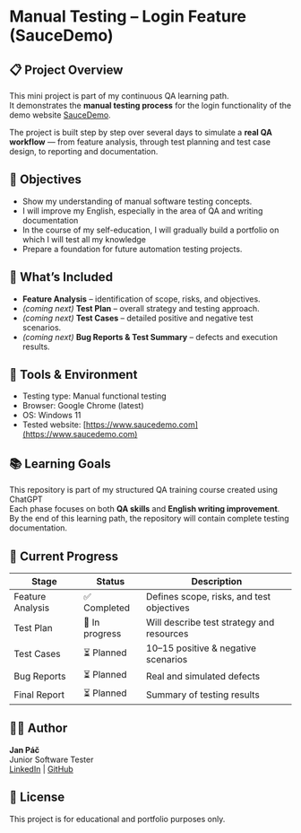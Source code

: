 # Manual Testing – Login Feature (SauceDemo)

## 📋 Project Overview
This mini project is part of my continuous QA learning path.  
It demonstrates the **manual testing process** for the login functionality of the demo website [SauceDemo](https://www.saucedemo.com).

The project is built step by step over several days to simulate a **real QA workflow** —  from feature analysis, through test planning and test case design, to reporting and documentation.


## 🎯 Objectives
- Show my understanding of manual software testing concepts.  
- I will improve my English, especially in the area of ​​QA and writing documentation 
- In the course of my self-education, I will gradually build a portfolio on which I will test all my knowledge  
- Prepare a foundation for future automation testing projects.


## 🧠 What’s Included
- **Feature Analysis** – identification of scope, risks, and objectives.  
- *(coming next)* **Test Plan** – overall strategy and testing approach.  
- *(coming next)* **Test Cases** – detailed positive and negative test scenarios.  
- *(coming next)* **Bug Reports & Test Summary** – defects and execution results.


## 🧩 Tools & Environment
- Testing type: Manual functional testing  
- Browser: Google Chrome (latest)  
- OS: Windows 11  
- Tested website: [https://www.saucedemo.com](https://www.saucedemo.com)


## 📚 Learning Goals
This repository is part of my structured QA training course created using ChatGPT  
Each phase focuses on both **QA skills** and **English writing improvement**.  
By the end of this learning path, the repository will contain complete testing documentation.


## 📂 Current Progress
| Stage | Status | Description |
|--------|---------|-------------|
| Feature Analysis | ✅ Completed | Defines scope, risks, and test objectives |
| Test Plan | 🚧 In progress | Will describe test strategy and resources |
| Test Cases | ⏳ Planned | 10–15 positive & negative scenarios |
| Bug Reports | ⏳ Planned | Real and simulated defects |
| Final Report | ⏳ Planned | Summary of testing results |


## 🧑‍💻 Author
**Jan Páč**  
Junior Software Tester  
[LinkedIn](https://www.linkedin.com/in/janpac) | [GitHub](https://github.com/CzJanPac)


## 📄 License
This project is for educational and portfolio purposes only.
